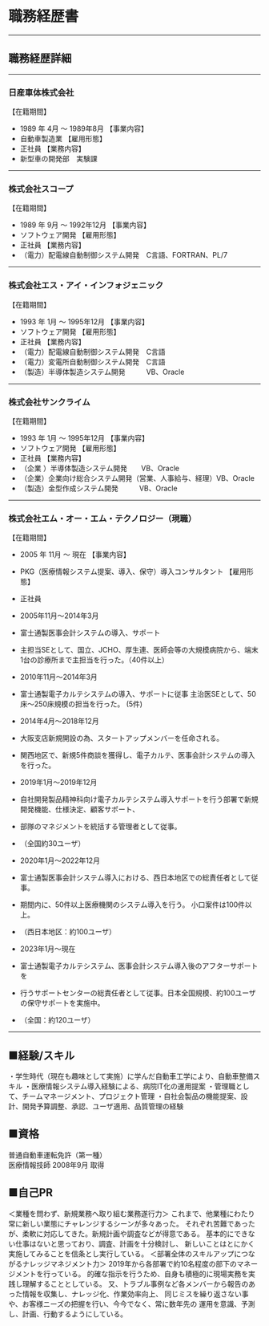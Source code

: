 # 職務経歴書

---------------------------------

## 職務経歴詳細

---------------------------------
### 日産車体株式会社
【在籍期間】
- 1989 年 4月 ～ 1989年8月
【事業内容】
- 自動車製造業
【雇用形態】
- 正社員
【業務内容】
- 新型車の開発部　実験課


---------------------------------
### 株式会社スコープ
【在籍期間】
- 1989 年 9月 ～ 1992年12月
【事業内容】
- ソフトウェア開発
【雇用形態】
- 正社員
【業務内容】
- （電力）配電線自動制御システム開発　C言語、FORTRAN、PL/7

---------------------------------
### 株式会社エス・アイ・インフォジェニック
【在籍期間】
- 1993 年 1月 ～ 1995年12月
【事業内容】
- ソフトウェア開発
【雇用形態】
- 正社員
【業務内容】
- （電力）配電線自動制御システム開発　C言語 
- （電力）変電所自動制御システム開発　C言語 
- （製造）半導体製造システム開発　　　VB、Oracle 

---------------------------------
### 株式会社サンクライム
【在籍期間】
- 1993 年 1月 ～ 1995年12月
【事業内容】
- ソフトウェア開発
【雇用形態】
- 正社員
【業務内容】
- （企業 ）半導体製造システム開発　　VB、Oracle 
- （企業）企業向け総合システム開発（営業、人事給与、経理）VB、Oracle 
- （製造）金型作成システム開発　　　VB、Oracle 

---------------------------------
### 株式会社エム・オー・エム・テクノロジー（現職）
【在籍期間】
- 2005 年 11月 ～ 現在
【事業内容】
- PKG（医療情報システム提案、導入、保守）導入コンサルタント
【雇用形態】
- 正社員
- 2005年11月～2014年3月
- 富士通製医事会計システムの導入、サポート
- 主担当SEとして、国立、JCHO、厚生連、医師会等の大規模病院から、端末1台の診療所まで主担当を行った。（40件以上） 

- 2010年11月～2014年3月
- 富士通製電子カルテシステムの導入、サポートに従事 主治医SEとして、50床～250床規模の担当を行った。 (5件)

- 2014年4月～2018年12月
- 大阪支店新規開設の為、スタートアップメンバーを任命される。
- 関西地区で、新規5件商談を獲得し、電子カルテ、医事会計システムの導入を行った。

- 2019年1月～2019年12月
- 自社開発製品精神科向け電子カルテシステム導入サポートを行う部署で新規開発機能、仕様決定、顧客サポート、
- 部隊のマネジメントを統括する管理者として従事。
- （全国約30ユーザ）

- 2020年1月～2022年12月
- 富士通製医事会計システム導入における、西日本地区での総責任者として従事。 
- 期間内に、50件以上医療機関のシステム導入を行う。 小口案件は100件以上。
- （西日本地区：約100ユーザ）

- 2023年1月～現在 
- 富士通製電子カルテシステム、医事会計システム導入後のアフターサポートを
- 行うサポートセンターの総責任者として従事。日本全国規模、約100ユーザの保守サポートを実施中。 
- （全国：約120ユーザ）


---------------------------------

## ■経験/スキル
・学生時代（現在も趣味として実施）に学んだ自動車工学により、自動車整備スキル
・医療情報システム導入経験による、病院IT化の運用提案 ・管理職として、チームマネージメント、プロジェクト管理
・自社会製品の機能提案、設計、開発予算調整、承認、ユーザ適用、品質管理の経験

## ■資格
普通自動車運転免許（第一種） 	
医療情報技師 	2008年9月 取得


## ■自己PR
＜業種を問わず、新規業務へ取り組む業務遂行力＞ 
これまで、他業種にわたり常に新しい業態にチャレンジするシーンが多々あった。
それぞれ苦難であったが、柔軟に対応してきた。新規計画や調査などが得意である。
基本的にできない仕事はないと思っており、調査、計画を十分検討し、
新しいことはとにかく実施してみることを信条とし実行している。 
＜部署全体のスキルアップにつながるナレッジマネジメント力＞ 
2019年から各部署で約10名程度の部下のマネージメントを行っている。
的確な指示を行うため、自身も積極的に現場実務を実践し理解することとしている。
又、トラブル事例など各メンバーから報告のあった情報を収集し、ナレッジ化、作業効率向上、
同じミスを繰り返さない事や、お客様ニーズの把握を行い、今今でなく、常に数年先の
運用を意識、予測し、計画、行動するようにしている。

